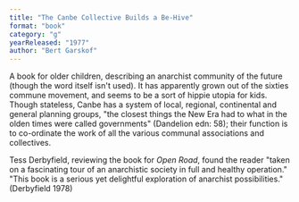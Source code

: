 ```yaml
---
title: "The Canbe Collective Builds a Be-Hive"
format: "book"
category: "g"
yearReleased: "1977"
author: "Bert Garskof"
---
```

A book for older children, describing an anarchist community of the future (though the word itself isn't used). It has apparently grown out of the sixties commune movement, and seems to be a sort of hippie utopia for kids. Though stateless, Canbe has a system of local, regional, continental and general planning groups,  "the closest things the New Era had to what in the olden times were called governments" (Dandelion edn: 58); their function is to co-ordinate the work of all the various communal associations and collectives.

Tess Derbyfield, reviewing the book for _Open Road_, found the reader "taken on a fascinating tour of an anarchistic  society in full and healthy operation." "This book is a serious yet delightful  exploration of anarchist possibilities." (Derbyfield 1978)
